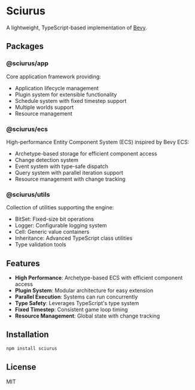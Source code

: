 # Sciurus

A lightweight, TypeScript-based implementation of [Bevy](https://bevyengine.org/).

## Packages

### @sciurus/app

Core application framework providing:

- Application lifecycle management
- Plugin system for extensible functionality
- Schedule system with fixed timestep support
- Multiple worlds support
- Resource management

### @sciurus/ecs

High-performance Entity Component System (ECS) inspired by Bevy ECS:

- Archetype-based storage for efficient component access
- Change detection system
- Event system with type-safe dispatch
- Query system with parallel iteration support
- Resource management with change tracking

### @sciurus/utils

Collection of utilities supporting the engine:

- BitSet: Fixed-size bit operations
- Logger: Configurable logging system
- Cell: Generic value containers
- Inheritance: Advanced TypeScript class utilities
- Type validation tools

## Features

- **High Performance**: Archetype-based ECS with efficient component access
- **Plugin System**: Modular architecture for easy extension
- **Parallel Execution**: Systems can run concurrently
- **Type Safety**: Leverages TypeScript's type system
- **Fixed Timestep**: Consistent game loop timing
- **Resource Management**: Global state with change tracking

## Installation

```bash
npm install sciurus
```

## License

MIT
